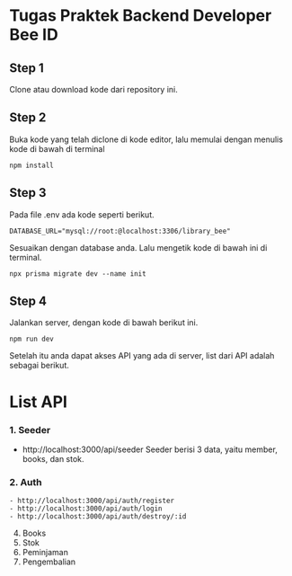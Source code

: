 # Tugas Praktek Backend Developer Bee ID

## Step 1
Clone atau download kode dari repository ini.

## Step 2
Buka kode yang telah diclone di kode editor, lalu memulai dengan menulis kode di bawah di terminal
```
npm install
```

## Step 3
Pada file .env ada kode seperti berikut.
```
DATABASE_URL="mysql://root:@localhost:3306/library_bee"
```
Sesuaikan dengan database anda. Lalu mengetik kode di bawah ini di terminal.
```
npx prisma migrate dev --name init
```

## Step 4
Jalankan server, dengan kode di bawah berikut ini.
```
npm run dev
```
Setelah itu anda dapat akses API yang ada di server, list dari API adalah sebagai berikut.

# List API

### 1. Seeder
   - http://localhost:3000/api/seeder
   Seeder berisi 3 data, yaitu member, books, dan stok.  
### 2. Auth
    - http://localhost:3000/api/auth/register
    - http://localhost:3000/api/auth/login
    - http://localhost:3000/api/auth/destroy/:id
4. Books
5. Stok
6. Peminjaman
7. Pengembalian
